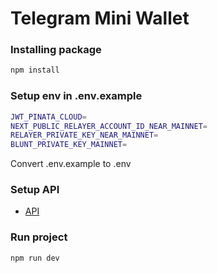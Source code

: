 # Telegram Mini Wallet

### Installing package
```bash
npm install
```

### Setup env in .env.example
```bash
JWT_PINATA_CLOUD=
NEXT_PUBLIC_RELAYER_ACCOUNT_ID_NEAR_MAINNET=
RELAYER_PRIVATE_KEY_NEAR_MAINNET=
BLUNT_PRIVATE_KEY_MAINNET=
```
Convert .env.example to .env

### Setup API

* [API](./api/README.md)

### Run project

```bash
npm run dev
```
